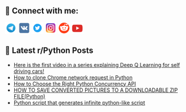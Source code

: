 ## 🔎 Connect with me:
[<img src="https://github.com/bullbesh/bullbesh/blob/main/images/Telegram.png" width="32" height="32" />](https://t.me/bullbesh)
[<img src="https://github.com/bullbesh/bullbesh/blob/main/images/VK.png" width="32" height="32" />](https://vk.com/bullbesh)
[<img src="https://github.com/bullbesh/bullbesh/blob/main/images/Twitter.png" width="32" height="32" />](https://twitter.com/bullbesh1)
[<img src="https://github.com/bullbesh/bullbesh/blob/main/images/Instagram.png" width="32" height="32" />](https://www.instagram.com/bullbesh)
[<img src="https://github.com/bullbesh/bullbesh/blob/main/images/Reddit.png" width="32" height="32" />](https://www.reddit.com/user/bullbesh)
[<img src="https://github.com/bullbesh/bullbesh/blob/main/images/YouTube.png" width="32" height="32" />](https://www.youtube.com/channel/UCtfjRs6uzgq5mfm8S06WTcg)

## 📕 Latest r/Python Posts
<!-- BLOG-POST-LIST:START -->
- [Here is the first video in a series explaining Deep Q Learning for self driving cars!](https://www.reddit.com/r/Python/comments/wbdz2r/here_is_the_first_video_in_a_series_explaining/)
- [How to clone Chrome network request in Python](https://www.reddit.com/r/Python/comments/wbdy17/how_to_clone_chrome_network_request_in_python/)
- [How to Choose the Right Python Concurrency API](https://www.reddit.com/r/Python/comments/wbdtim/how_to_choose_the_right_python_concurrency_api/)
- [HOW TO SAVE CONVERTED PICTURES TO A DOWNLOADABLE ZIP FILE&lpar;Python&rpar;](https://www.reddit.com/r/Python/comments/wbd3i4/how_to_save_converted_pictures_to_a_downloadable/)
- [Python script that generates infinite python-like script](https://www.reddit.com/r/Python/comments/wbc9l7/python_script_that_generates_infinite_pythonlike/)
<!-- BLOG-POST-LIST:END -->
